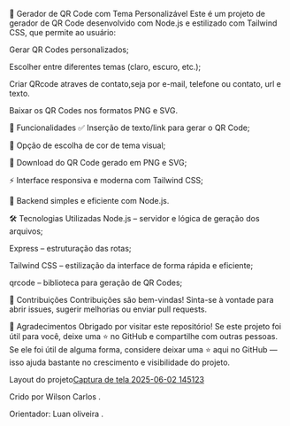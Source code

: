 
🧾 Gerador de QR Code com Tema Personalizável
Este é um projeto de gerador de QR Code desenvolvido com Node.js e estilizado com Tailwind CSS, que permite ao usuário:

Gerar QR Codes personalizados;

Escolher entre diferentes temas (claro, escuro, etc.);

Criar QRcode atraves de contato,seja por e-mail, telefone ou contato, url e texto.

Baixar os QR Codes nos formatos PNG e SVG.

🚀 Funcionalidades
✅ Inserção de texto/link para gerar o QR Code;

🎨 Opção de escolha de cor de tema visual;

📁 Download do QR Code gerado em PNG e SVG;

⚡ Interface responsiva e moderna com Tailwind CSS;

🔧 Backend simples e eficiente com Node.js.

🛠️ Tecnologias Utilizadas
Node.js – servidor e lógica de geração dos arquivos;

Express – estruturação das rotas;

Tailwind CSS – estilização da interface de forma rápida e eficiente;

qrcode – biblioteca para geração de QR Codes;

🤝 Contribuições
Contribuições são bem-vindas! Sinta-se à vontade para abrir issues, sugerir melhorias ou enviar pull requests.

🙌 Agradecimentos
Obrigado por visitar este repositório! Se este projeto foi útil para você, deixe uma ⭐ no GitHub e compartilhe com outras pessoas.
Se ele foi útil de alguma forma, considere deixar uma ⭐ aqui no GitHub — isso ajuda bastante no crescimento e visibilidade do projeto.

Layout do projeto[Captura de tela 2025-06-02 145123](https://github.com/user-attachments/assets/806c786d-4c47-4b90-ba3c-0d013edc801e)

Crido por Wilson Carlos .

Orientador: Luan oliveira .
